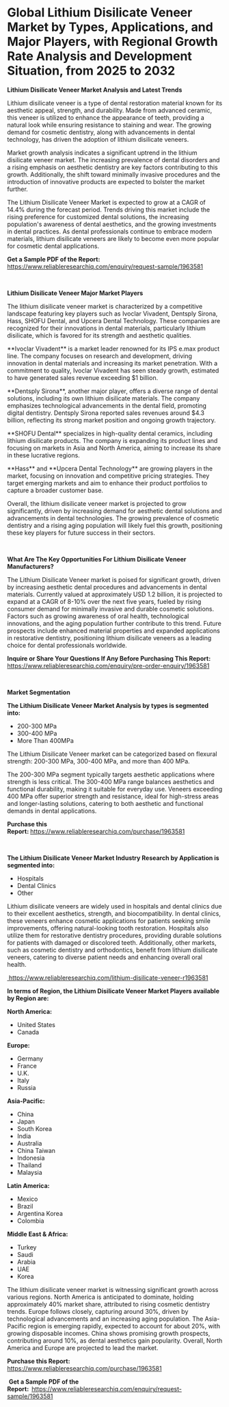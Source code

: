 <p><h1>Global Lithium Disilicate Veneer Market by Types, Applications, and Major Players, with Regional Growth Rate Analysis and Development Situation, from 2025 to 2032</h1></p><p><strong>Lithium Disilicate Veneer Market Analysis and Latest Trends</strong></p>
<p><p>Lithium disilicate veneer is a type of dental restoration material known for its aesthetic appeal, strength, and durability. Made from advanced ceramic, this veneer is utilized to enhance the appearance of teeth, providing a natural look while ensuring resistance to staining and wear. The growing demand for cosmetic dentistry, along with advancements in dental technology, has driven the adoption of lithium disilicate veneers.</p><p>Market growth analysis indicates a significant uptrend in the lithium disilicate veneer market. The increasing prevalence of dental disorders and a rising emphasis on aesthetic dentistry are key factors contributing to this growth. Additionally, the shift toward minimally invasive procedures and the introduction of innovative products are expected to bolster the market further. </p><p>The Lithium Disilicate Veneer Market is expected to grow at a CAGR of 14.4% during the forecast period. Trends driving this market include the rising preference for customized dental solutions, the increasing population's awareness of dental aesthetics, and the growing investments in dental practices. As dental professionals continue to embrace modern materials, lithium disilicate veneers are likely to become even more popular for cosmetic dental applications.</p></p>
<p><strong>Get a Sample PDF of the Report:&nbsp;</strong> <a href="https://www.reliableresearchiq.com/enquiry/request-sample/1963581?utm_campaign=1137&utm_medium=2&utm_source=Github&utm_content=ia&utm_term=13042025&utm_id=lithium-disilicate-veneer">https://www.reliableresearchiq.com/enquiry/request-sample/1963581</a></p>
<p>&nbsp;</p>
<p><strong>Lithium Disilicate Veneer Major Market Players</strong></p>
<p><p>The lithium disilicate veneer market is characterized by a competitive landscape featuring key players such as Ivoclar Vivadent, Dentsply Sirona, Hass, SHOFU Dental, and Upcera Dental Technology. These companies are recognized for their innovations in dental materials, particularly lithium disilicate, which is favored for its strength and aesthetic qualities.</p><p>**Ivoclar Vivadent** is a market leader renowned for its IPS e.max product line. The company focuses on research and development, driving innovation in dental materials and increasing its market penetration. With a commitment to quality, Ivoclar Vivadent has seen steady growth, estimated to have generated sales revenue exceeding $1 billion.</p><p>**Dentsply Sirona**, another major player, offers a diverse range of dental solutions, including its own lithium disilicate materials. The company emphasizes technological advancements in the dental field, promoting digital dentistry. Dentsply Sirona reported sales revenues around $4.3 billion, reflecting its strong market position and ongoing growth trajectory.</p><p>**SHOFU Dental** specializes in high-quality dental ceramics, including lithium disilicate products. The company is expanding its product lines and focusing on markets in Asia and North America, aiming to increase its share in these lucrative regions.</p><p>**Hass** and **Upcera Dental Technology** are growing players in the market, focusing on innovation and competitive pricing strategies. They target emerging markets and aim to enhance their product portfolios to capture a broader customer base.</p><p>Overall, the lithium disilicate veneer market is projected to grow significantly, driven by increasing demand for aesthetic dental solutions and advancements in dental technologies. The growing prevalence of cosmetic dentistry and a rising aging population will likely fuel this growth, positioning these key players for future success in their sectors.</p></p>
<p>&nbsp;</p>
<p><strong>What Are The Key Opportunities For Lithium Disilicate Veneer Manufacturers?</strong></p>
<p><p>The Lithium Disilicate Veneer market is poised for significant growth, driven by increasing aesthetic dental procedures and advancements in dental materials. Currently valued at approximately USD 1.2 billion, it is projected to expand at a CAGR of 8-10% over the next five years, fueled by rising consumer demand for minimally invasive and durable cosmetic solutions. Factors such as growing awareness of oral health, technological innovations, and the aging population further contribute to this trend. Future prospects include enhanced material properties and expanded applications in restorative dentistry, positioning lithium disilicate veneers as a leading choice for dental professionals worldwide.</p></p>
<p><strong>Inquire or Share Your Questions If Any Before Purchasing This Report:</strong> <a href="https://www.reliableresearchiq.com/enquiry/pre-order-enquiry/1963581?utm_campaign=1137&utm_medium=2&utm_source=Github&utm_content=ia&utm_term=13042025&utm_id=lithium-disilicate-veneer">https://www.reliableresearchiq.com/enquiry/pre-order-enquiry/1963581</a></p>
<p>&nbsp;</p>
<p><strong>Market Segmentation</strong></p>
<p><strong>The Lithium Disilicate Veneer Market Analysis by types is segmented into:</strong></p>
<p><ul><li>200-300 MPa</li><li>300-400 MPa</li><li>More Than 400MPa</li></ul></p>
<p><p>The Lithium Disilicate Veneer market can be categorized based on flexural strength: 200-300 MPa, 300-400 MPa, and more than 400 MPa. </p><p>The 200-300 MPa segment typically targets aesthetic applications where strength is less critical. The 300-400 MPa range balances aesthetics and functional durability, making it suitable for everyday use. Veneers exceeding 400 MPa offer superior strength and resistance, ideal for high-stress areas and longer-lasting solutions, catering to both aesthetic and functional demands in dental applications.</p></p>
<p><strong>Purchase this Report:&nbsp;</strong><a href="https://www.reliableresearchiq.com/purchase/1963581?utm_campaign=1137&utm_medium=2&utm_source=Github&utm_content=ia&utm_term=13042025&utm_id=lithium-disilicate-veneer">https://www.reliableresearchiq.com/purchase/1963581</a></p>
<p>&nbsp;</p>
<p><strong>The Lithium Disilicate Veneer Market Industry Research by Application is segmented into:</strong></p>
<p><ul><li>Hospitals</li><li>Dental Clinics</li><li>Other</li></ul></p>
<p><p>Lithium disilicate veneers are widely used in hospitals and dental clinics due to their excellent aesthetics, strength, and biocompatibility. In dental clinics, these veneers enhance cosmetic applications for patients seeking smile improvements, offering natural-looking tooth restoration. Hospitals also utilize them for restorative dentistry procedures, providing durable solutions for patients with damaged or discolored teeth. Additionally, other markets, such as cosmetic dentistry and orthodontics, benefit from lithium disilicate veneers, catering to diverse patient needs and enhancing overall oral health.</p></p>
<p><a href="https://www.reliableresearchiq.com/lithium-disilicate-veneer-r1963581?utm_campaign=1137&utm_medium=2&utm_source=Github&utm_content=ia&utm_term=13042025&utm_id=lithium-disilicate-veneer">&nbsp;https://www.reliableresearchiq.com/lithium-disilicate-veneer-r1963581</a></p>
<p><strong>In terms of Region, the Lithium Disilicate Veneer Market Players available by Region are:</strong></p>
<p>
    <p> <strong> North America: </strong>
        <ul>
            <li>United States</li>
            <li>Canada</li>
        </ul>
        </p> 
    <p> <strong> Europe: </strong>
        <ul>
            <li>Germany</li>
            <li>France</li>
            <li>U.K.</li>
            <li>Italy</li>
            <li>Russia</li>
        </ul>
        </p> 
    <p> <strong> Asia-Pacific: </strong>
        <ul>
            <li>China</li>
            <li>Japan</li>
            <li>South Korea</li>
            <li>India</li>
            <li>Australia</li>
            <li>China Taiwan</li>
            <li>Indonesia</li>
            <li>Thailand</li>
            <li>Malaysia</li>
        </ul>
        </p> 
    <p> <strong> Latin America: </strong>
        <ul>
            <li>Mexico</li>
            <li>Brazil</li>
            <li>Argentina Korea</li>
            <li>Colombia</li>
        </ul>
        </p> 
    <p> <strong> Middle East & Africa: </strong>
        <ul>
            <li>Turkey</li>
            <li>Saudi</li>
            <li>Arabia</li>
            <li>UAE</li>
            <li>Korea</li>
        </ul>
    </p>
    </p>
<p><p>The lithium disilicate veneer market is witnessing significant growth across various regions. North America is anticipated to dominate, holding approximately 40% market share, attributed to rising cosmetic dentistry trends. Europe follows closely, capturing around 30%, driven by technological advancements and an increasing aging population. The Asia-Pacific region is emerging rapidly, expected to account for about 20%, with growing disposable incomes. China shows promising growth prospects, contributing around 10%, as dental aesthetics gain popularity. Overall, North America and Europe are projected to lead the market.</p></p>
<p><strong>Purchase this Report: </strong><a href="https://www.reliableresearchiq.com/purchase/1963581?utm_campaign=1137&utm_medium=2&utm_source=Github&utm_content=ia&utm_term=13042025&utm_id=lithium-disilicate-veneer">https://www.reliableresearchiq.com/purchase/1963581</a></p>
<p>&nbsp;<strong>Get a Sample PDF of the Report:&nbsp;&nbsp;</strong><a href="https://www.reliableresearchiq.com/enquiry/request-sample/1963581?utm_campaign=1137&utm_medium=2&utm_source=Github&utm_content=ia&utm_term=13042025&utm_id=lithium-disilicate-veneer">https://www.reliableresearchiq.com/enquiry/request-sample/1963581</a></p>
<p><strong></strong></p>
<p><p></p><p></p><p></p></p>